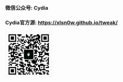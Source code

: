 ### 微信公众号: Cydia
### Cydia官方源: https://xlsn0w.github.io/tweak/
<img src="https://github.com/XLsn0w/XLsn0w/blob/XLsn0w/XLsn0w/Cydiapple.png?raw=true" alt="XLsn0w" width="150" height="150" align="bottom" />
